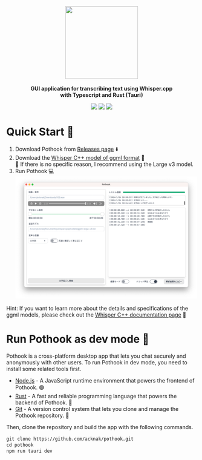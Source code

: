 <div align="center">

<image src="https://raw.githubusercontent.com/acknak/pothook/main/src-tauri/icons/pothook_circle.png" height=192 width=192>

**GUI application for transcribing text using Whisper.cpp  
with Typescript and Rust (Tauri)**

[![][release]][release-url] [![][build]][build-url] [![][license]][license-url]

</div>

# Quick Start :rocket:

1. Download Pothook from [Releases page](https://github.com/acknak/pothook/releases/) :arrow_down:
2. Download the [Whisper C++ model of ggml format](https://huggingface.co/ggerganov/whisper.cpp/tree/main) :file_folder:  
   :memo: If there is no specific reason, I recommend using the Large v3 model.
3. Run Pothook :computer:  
   ![Pothook GUI Image](https://raw.githubusercontent.com/acknak/pothook/main/Pothook.png)

Hint: If you want to learn more about the details and specifications of the ggml models, please check out the [Whisper C++ documentation page](https://github.com/ggerganov/whisper.cpp/tree/master/models#whisper-model-files-in-custom-ggml-format) :book:

# Run Pothook as dev mode :wrench:

Pothook is a cross-platform desktop app that lets you chat securely and anonymously with other users. To run Pothook in dev mode, you need to install some related tools first.

- [Node.js](https://nodejs.org/) - A JavaScript runtime environment that powers the frontend of Pothook. 🟢
- [Rust](https://www.rust-lang.org/) - A fast and reliable programming language that powers the backend of Pothook. 🦀
- [Git](https://git-scm.com) - A version control system that lets you clone and manage the Pothook repository. 🐙

Then, clone the repository and build the app with the following commands.

```
git clone https://github.com/acknak/pothook.git
cd pothook
npm run tauri dev
```

[release]: https://badgen.net/github/release/acknak/pothook
[release-url]: https://github.com/acknak/pothook/releases
[build]: https://badgen.net/github/checks/acknak/pothook?label=build
[build-url]: https://github.com/acknak/pothook/actions
[license]: https://badgen.net/github/license/acknak/pothook
[license-url]: https://github.com/acknak/pothook/blob/main/LICENSE

